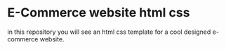 # E-Commerce website html css

in this repository you will see an html css template for a cool designed e-commerce website.

